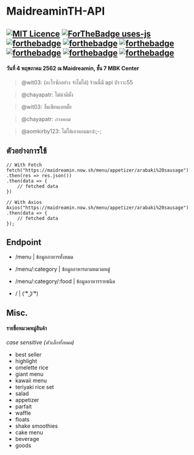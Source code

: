 # MaidreaminTH-API
[![MIT Licence](https://badges.frapsoft.com/os/mit/mit.svg?v=103)](https://opensource.org/licenses/mit-license.php)
[![ForTheBadge uses-js](http://ForTheBadge.com/images/badges/uses-js.svg)](http://ForTheBadge.com)
[![forthebadge](https://forthebadge.com/images/badges/built-with-love.svg)](https://forthebadge.com)
[![forthebadge](https://forthebadge.com/images/badges/kinda-sfw.svg)](https://forthebadge.com)
[![forthebadge](https://forthebadge.com/images/badges/powered-by-electricity.svg)](https://forthebadge.com)
[![forthebadge](https://forthebadge.com/images/badges/powered-by-oxygen.svg)](https://forthebadge.com)
[![forthebadge](https://forthebadge.com/images/badges/powered-by-water.svg)](https://forthebadge.com)
[![forthebadge](https://forthebadge.com/images/badges/winter-is-coming.svg)](https://forthebadge.com)
---
#### วันที่ 4 พฤษภาคม 2562 ณ Maidreamin, ชั้น 7 MBK Center

>@wit03: (อะไรซักอย่าง จำไม่ได้) ร้านนี้มี api ป่าววะ55

>@chayapatr: ไม่น่ามีมั้ง

>@wit03: งั้นเขียนเลยมั้ย

>@chayapatr: *กางคอม*

>@aomkirby123: ไม่ได้เอาคอมมาง่ะ;-;

## ตัวอย่างการใช้

```
// With Fetch
fetch("https://maidreamin.now.sh/menu/appetizer/arabaki%20sausage")
.then(res => res.json())
.then(data => {
    // fetched data
})
```

```
// With Axios
Axios("https://maidreamin.now.sh/menu/appetizer/arabaki%20sausage")
.then(data => {
    // fetched data
});
```

## Endpoint
- /menu | ข้อมูลอาหารทั้งหมด
- /menu/:category | ข้อมูลอาหารตามหมวดหมู่
- /menu/:category/:food | ข้อมูลอาหารรายชนิด

- / | ( ͡° ͜ʖ ͡°)

## Misc.
#### รายชื่อหมวดหมู่สินค้า
*case sensitive (ตัวเล็กทั้งหมด)*

- best seller
- highlight
- omelette rice
- giant menu
- kawaii menu
- teriyaki rice set
- salad
- appetizer
- parfait
- waffle
- floats
- shake smoothies
- cake menu
- beverage
- goods


